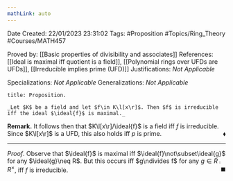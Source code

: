 ```yaml
---
mathLink: auto
---
```


<div class="topSpace"></div>

Date Created: 22/01/2023 23:31:02
Tags: #Proposition #Topics/Ring_Theory #Courses/MATH457

Proved by: [[Basic properties of divisibility and associates]]
References: [[Ideal is maximal iff quotient is a field]], [[Polynomial rings over UFDs are UFDs]], [[Irreducible implies prime (UFD)]]
Justifications: _Not Applicable_

Specializations: _Not Applicable_
Generalizations: _Not Applicable_

``` ad-Proposition
title: Proposition.

_Let $K$ be a field and let $f\in K\l[x\r]$. Then $f$ is irreducible iff the ideal $\ideal{f}$ is maximal._

```

**Remark.** It follows then that $K\l[x\r]/\ideal{f}$ is a field iff $f$ is irreducible. Since $K\l[x\r]$ is a UFD, this also holds iff $p$ is prime.<span style="float:right;">$\blacklozenge$</span>

---

_Proof_. Observe that $\ideal{f}$ is maximal iff $\ideal{f}\not\subset\ideal{g}$ for any $\ideal{g}\neq R$. But this occurs iff $g\ndivides f$ for any $g\in R\comp R^\times$, iff $f$ is irreducible.<span style="float:right;">$\blacksquare$</span>
